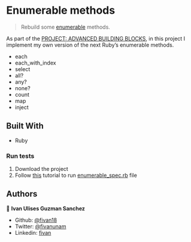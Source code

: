 # Enumerable methods

> Rebuild some [enumerable](https://ruby-doc.org/core-2.7.0/Enumerable.html) methods.

As part of the [PROJECT: ADVANCED BUILDING BLOCKS](https://www.theodinproject.com/courses/ruby-programming/lessons/advanced-building-blocks), in this project I implement my own version of the next Ruby’s enumerable methods. 

- each
- each_with_index
- select
- all?
- any?
- none?
- count
- map
- inject

## Built With

- Ruby

### Run tests
1. Download the project
2. Follow [this](https://rspec.info/) tutorial to run [enumerable_spec.rb](spec/enumerable_spec.rb) file

## Authors

👤 **Ivan Ulises Guzman Sanchez**

- Github: [@fivan18](https://github.com/fivan18)
- Twitter: [@fivanunam](https://twitter.com/fivanunam)
- Linkedin: [fivan](https://www.linkedin.com/in/fivan)


